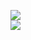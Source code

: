 [![](https://img.shields.io/badge/Made%20With-Github%20Spray-lightgrey.svg?style=for-the-badge&logo=github)](https://github.com/Annihil/github-spray#17153)  
[![](https://i.imgur.com/2DrTn0Z.gif)](https://github.com/Annihil/github-spray)